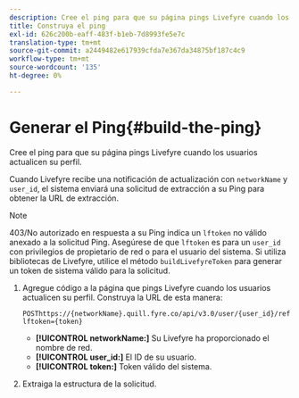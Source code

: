 ```yaml
---
description: Cree el ping para que su página pings Livefyre cuando los usuarios actualicen su perfil.
title: Construya el ping
exl-id: 626c200b-eaff-483f-b1eb-7d8993fe5e7c
translation-type: tm+mt
source-git-commit: a2449482e617939cfda7e367da34875bf187c4c9
workflow-type: tm+mt
source-wordcount: '135'
ht-degree: 0%

---
```


# Generar el Ping{#build-the-ping}

Cree el ping para que su página pings Livefyre cuando los usuarios actualicen su perfil.

Cuando Livefyre recibe una notificación de actualización con `networkName` y `user_id`, el sistema enviará una solicitud de extracción a su Ping para obtener la URL de extracción.

>[!NOTE]
>
>403/No autorizado en respuesta a su Ping indica un `lftoken` no válido anexado a la solicitud Ping. Asegúrese de que `lftoken` es para un `user_id` con privilegios de propietario de red o para el usuario del sistema. Si utiliza bibliotecas de Livefyre, utilice el método `buildLivefyreToken` para generar un token de sistema válido para la solicitud.

1. Agregue código a la página que pings Livefyre cuando los usuarios actualicen su perfil. Construya la URL de esta manera:

   ```
   POSThttps://{networkName}.quill.fyre.co/api/v3.0/user/{user_id}/refresh?lftoken={token}
   ```

   * **[!UICONTROL networkName:]** Su Livefyre ha proporcionado el nombre de red.
   * **[!UICONTROL user_id:]** El ID de su usuario.
   * **[!UICONTROL token:]** Token válido del sistema.

1. Extraiga la estructura de la solicitud.
